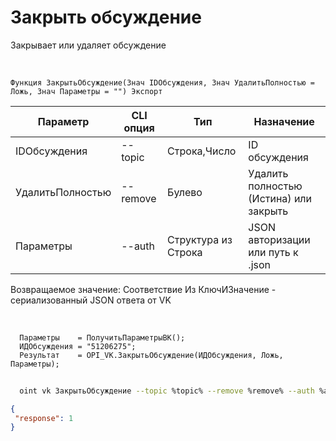 ﻿---
sidebar_position: 2
---

# Закрыть обсуждение
 Закрывает или удаляет обсуждение


<br/>


`Функция ЗакрытьОбсуждение(Знач IDОбсуждения, Знач УдалитьПолностью = Ложь, Знач Параметры = "") Экспорт`

  | Параметр | CLI опция | Тип | Назначение |
  |-|-|-|-|
  | IDОбсуждения | --topic | Строка,Число | ID обсуждения |
  | УдалитьПолностью | --remove | Булево | Удалить полностью (Истина) или закрыть |
  | Параметры | --auth | Структура из Строка | JSON авторизации или путь к .json |

  
  Возвращаемое значение:   Соответствие Из КлючИЗначение - сериализованный JSON ответа от VK

<br/>




```bsl title="Пример кода"
  Параметры    = ПолучитьПараметрыВК();
  ИДОбсуждения = "51206275";
  Результат    = OPI_VK.ЗакрытьОбсуждение(ИДОбсуждения, Ложь, Параметры);
```
	


```sh title="Пример команды CLI"
    
  oint vk ЗакрытьОбсуждение --topic %topic% --remove %remove% --auth %auth%

```

```json title="Результат"
{
 "response": 1
}
```
